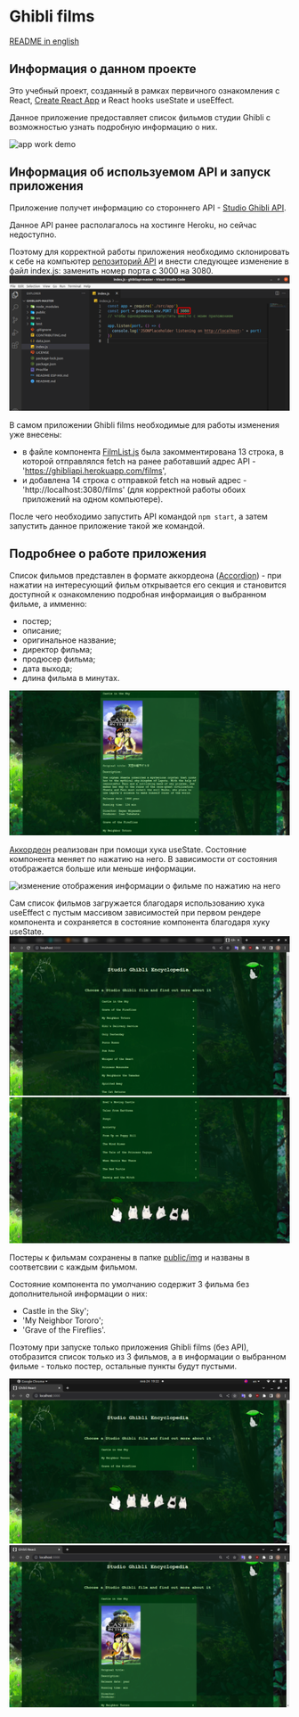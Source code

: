 # Ghibli films

[README in english](README.md)

## Информация о данном проекте

Это учебный проект, созданный в рамках первичного ознакомления с React, [Create React App](https://github.com/facebook/create-react-app) и React hooks useState и useEffect.

Данное приложение предоставляет список фильмов студии Ghibli с возможностью узнать подробную информацию о них.

![app work demo](readme-assets/ghibli-films.gif)

## Информация об используемом API и запуск приложения

Приложение получет информацию со стороннего API - [Studio Ghibli API](https://ghibliapi.herokuapp.com).

Данное API ранее располагалось на хостинге Heroku, но сейчас недоступно.

Поэтому для корректной работы приложения необходимо склонировать к себе на компьютер [репозиторий API](https://github.com/janaipakos/ghibliapi) и внести следующее изменение в файл index.js:
заменить номер порта с 3000 на 3080.
![изменение в файле index.js](readme-assets/edit-index-js.png)

В самом приложении Ghibli films необходимые для работы изменения уже внесены:
- в файле компонента [FilmList.js](src/components//FilmList.jsx) была закомментирована 13 строка, в которой отправлялся fetch на ранее работавший адрес API - 'https://ghibliapi.herokuapp.com/films',
- и добавлена 14 строка с отправкой fetch на новый адрес - 'http://localhost:3080/films' (для корректной работы обоих приложений на одном компьютере).

После чего необходимо запустить API командой `npm start`, а затем запустить данное приложение такой же командой.

## Подробнее о работе приложения

Список фильмов представлен в формате аккордеона ([Accordion](src/components/Accordion.jsx)) - при нажатии на интересующий фильм открывается его секция и становится доступной к ознакомлению подробная информаиция о выбранном фильме, а имменно:
- постер;
- описание;
- оригинальное название;
- директор фильма;
- продюсер фильма;
- дата выхода;
- длина фильма в минутах.

![отображение информации о выбранном фильме](readme-assets/one%20film%20info.png)

[Аккордеон](src/components/Accordion.jsx) реализован при помощи хука useState.
Состояние компонента меняет по нажатию на него. В зависимости от состояния отображается больше или меньше информации.

![изменение отображения информации о фильме по нажатию на него](readme-assets/ghibli-films.gif)

Сам список фильмов загружается благодаря использованию хука useEffect с пустым массивом зависимостей при первом рендере компонента и сохраняется в состояние компонента благодаря хуку useState.
![начало списка фильмов](readme-assets/film%20list.png)
![конец списка фильмов](readme-assets/film%20list%20end.png)

Постеры к фильмам сохранены в папке [public/img](public/img) и названы в соответсвии с каждым фильмом.

Состояние компонента по умолчанию содержит 3 фильма без дополнительной информации о них:
- Castle in the Sky';
- 'My Neighbor Tororo';
- 'Grave of the Fireflies'.

Поэтому при запуске только приложения Ghibli films (без API), отобразится список только из 3 фильмов, а в информации о выбранном фильме - только постер, остальные пункты будут пустыми.

![отображение приложения без использования API](readme-assets/without%20API.png)
![отображение информации об одном фильме без использования API](readme-assets/one%20film%20without%20API.png)
